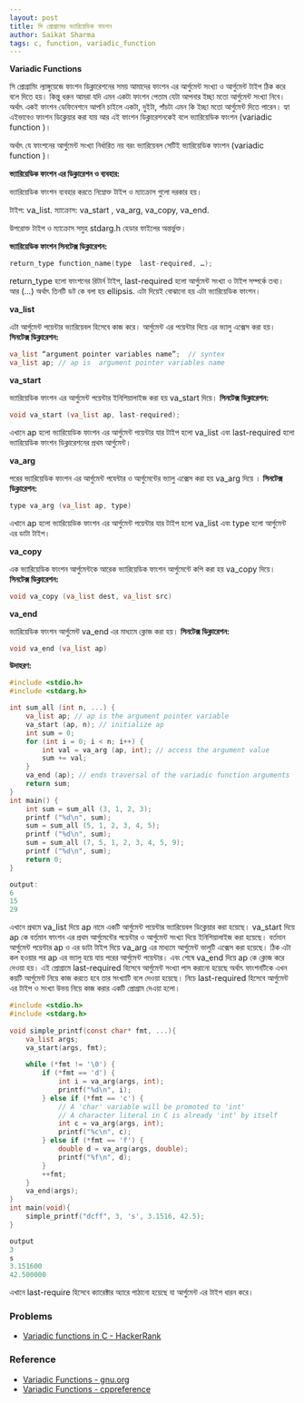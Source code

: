```yaml
---
layout: post
title: সি প্রোগ্রামের ভ্যারিয়েডিক ফাংশন
author: Saikat Sharma
tags: c, function, variadic_function
---
```


**Variadic Functions**

সি প্রোগ্রামিং ল্যাঙ্গুয়েজে ফাংশন ডিক্লারেশনের সময় আমাদের ফাংশন এর আর্গুমেন্ট সংখ্যা ও   আর্গুমেন্ট টাইপ ঠিক করে বলে দিতে হয়। কিন্তু ধরুন আমরা যদি এমন একটা ফাংশন পেতাম যেটা আপনার ইচ্ছা মতো  আর্গুমেন্ট সংখ্যা নিবে। অর্থাৎ একই ফাংশন ডেফিনেশনে আপনি চাইলে একটা, দুইটা, পাঁচটা এমন কি ইচ্ছা মতো  আর্গুমেন্ট দিতে পারেন। হ্যা এইভাবেও ফাংশন ডিক্লেয়ার করা যায় আর এই  ফাংশন ডিক্লারেশনকেই বলে ভ্যারিয়েডিক ফাংশন (variadic function )। 

অর্থাৎ যে ফাংশনের আর্গুমেন্ট সংখ্যা নির্ধারিত নয় বরং ভ্যারিয়েবল সেটিই  ভ্যারিয়েডিক ফাংশন (variadic function )।

**ভ্যারিয়েডিক ফাংশন এর ডিক্লারেশন ও ব্যবহার:**

ভ্যারিয়েডিক ফাংশন ব্যবহার করতে নিম্নোক্ত  টাইপ ও ম্যাক্রোস গুলো দরকার হয়। 

টাইপ: va_list.
ম্যাক্রোস: va_start , va_arg, va_copy, va_end.

উপরোক্ত  টাইপ ও ম্যাক্রোস সমুহ stdarg.h হেডার ফাইলের অন্তর্ভুক্ত। 

**ভ্যারিয়েডিক ফাংশন সিনটেক্স ডিক্লারেশন:**
```c
return_type function_name(type  last-required, …);
```
return_type হলো ফাংশনের রিটার্ন টাইপ,  last-required হলো  আর্গুমেন্ট সংখ্যা ও টাইপ সম্পর্কে তথ্য। আর (…)  অর্থাৎ তিনটি ডট কে বলা হয় ellipsis. এটা দিয়েই বোঝানো হয় এটা ভ্যারিয়েডিক ফাংশন। 

**va_list**

এটা  আর্গুমেন্ট পয়েন্টার ভ্যারিয়েবল হিসেবে কাজ করে।  আর্গুমেন্ট এর পয়েন্টার দিয়ে এর ভ্যালু এক্সেস করা হয়। 
**সিনটেক্স ডিক্লারেশন:**
```c
va_list “argument pointer variables name”;  // syntex
va_list ap; // ap is  argument pointer variables name
```
**va_start**

ভ্যারিয়েডিক ফাংশন এর আর্গুমেন্ট পয়েন্টার ইনিশিয়ালাইজ করা হয় va_start  দিয়ে।
**সিনটেক্স ডিক্লারেশন:**
```c
void va_start (va_list ap, last-required);
```
এখানে ap হলো ভ্যারিয়েডিক ফাংশন এর আর্গুমেন্ট পয়েন্টার যার টাইপ হলো va_list  এবং  last-required হলো  ভ্যারিয়েডিক ফাংশন ডিক্লারেশনের প্রথম  আর্গুমেন্ট। 

**va_arg** 

পরের  ভ্যারিয়েডিক ফাংশন এর  আর্গুমেন্ট পযেন্টার ও আর্গুমেন্টের ভ্যালু এক্সেস করা হয় va_arg দিয়ে । 
**সিনটেক্স ডিক্লারেশন:**
```c
type va_arg (va_list ap, type)
```
এখানে ap হলো ভ্যারিয়েডিক ফাংশন এর আর্গুমেন্ট পয়েন্টার যার টাইপ হলো va_list  এবং type হলো  আর্গুমেন্ট এর ডাটা টাইপ। 

**va_copy**

এক ভ্যারিয়েডিক ফাংশন আর্গুমেন্টকে আরেক ভ্যারিয়েডিক ফাংশন আর্গুমেন্টে কপি করা হয় va_copy দিয়ে।
**সিনটেক্স ডিক্লারেশন:**
```c
void va_copy (va_list dest, va_list src)
```

**va_end**

ভ্যারিয়েডিক ফাংশন আর্গুমেন্ট va_end এর মাধ্যমে ক্লোজ করা হয়। 
**সিনটেক্স ডিক্লারেশন:**
```c
void va_end (va_list ap)
```


**উদাহরণ:**
```c
#include <stdio.h>
#include <stdarg.h>

int sum_all (int n, ...) {
    va_list ap; // ap is the argument pointer variable
    va_start (ap, n); // initialize ap
    int sum = 0;
    for (int i = 0; i < n; i++) {
        int val = va_arg (ap, int); // access the argument value
        sum += val;
    }
    va_end (ap); // ends traversal of the variadic function arguments 
    return sum;
}
int main() {
    int sum = sum_all (3, 1, 2, 3);
    printf ("%d\n", sum);
    sum = sum_all (5, 1, 2, 3, 4, 5);
    printf ("%d\n", sum);
    sum = sum_all (7, 5, 1, 2, 3, 4, 5, 9);
    printf ("%d\n", sum);
    return 0;
}
```
```c
output:
6
15
29
```
এখানে প্রথমে va_list দিয়ে ap নামে একটি আর্গুমেন্ট পয়েন্টার ভ্যারিয়েবল ডিক্লেয়ার করা হয়েছে।  va_start দিয়ে  ap কে বর্তমান ফাংশন এর প্রথম আর্গুমেন্টের পয়েন্টার ও আর্গুমেন্ট সংখ্যা  দিয়ে  ইনিশিয়ালাইজ করা হয়েছে। বর্তমান আর্গুমেন্ট পয়েন্টার ap ও এর ডাটা টাইপ দিয়ে va_arg  এর মাধ্যমে   আর্গুমেন্ট ভালুটি এক্সেস করা হয়েছে। ঠিক এটা কল হওয়ার পর ap এর ভ্যালু হয়ে যায় পরের  আর্গুমেন্ট পয়েন্টার। এবং শেষে   va_end  দিয়ে ap কে ক্লোজ করে দেওয়া হয়। 
এই প্রোগ্রামে  last-required হিসেবে আর্গুমেন্ট সংখ্যা পাস করানো হয়েছে অর্থাৎ ফাংশনটিকে এখন কয়টি আর্গুমেন্ট নিয়ে কাজ করতে হবে তার সংখ্যাটি বলে দেওয়া হয়েছে।  নিচে  last-required হিসেবে আর্গুমেন্ট এর টাইপ ও সংখ্যা উভয় নিয়ে কাজ করার একটি প্রোগ্রাম দেএয়া হলো।  

```c
#include <stdio.h>
#include <stdarg.h>
 
void simple_printf(const char* fmt, ...){
    va_list args;
    va_start(args, fmt);
 
    while (*fmt != '\0') {
        if (*fmt == 'd') {
            int i = va_arg(args, int);
            printf("%d\n", i);
        } else if (*fmt == 'c') {
            // A 'char' variable will be promoted to 'int'
            // A character literal in C is already 'int' by itself
            int c = va_arg(args, int);
            printf("%c\n", c);
        } else if (*fmt == 'f') {
            double d = va_arg(args, double);
            printf("%f\n", d);
        }
        ++fmt;
    }
    va_end(args);
}
int main(void){
    simple_printf("dcff", 3, 's', 3.1516, 42.5); 
}
```
```c
output
3
s
3.151600
42.500000
```
এখানে last-require হিসেবে ক্যারেক্টার অ্যারে পাঠানো হয়েছে যা আর্গুমেন্ট এর টাইপ ধারন করে। 



### Problems
* [Variadic functions in C - HackerRank](https://www.hackerrank.com/challenges/variadic-functions-in-c/problem?h_r=profile)

### Reference
* [Variadic Functions - gnu.org](https://www.gnu.org/software/libc/manual/html_node/Variadic-Functions.html)
* [Variadic Functions - cppreference](https://en.cppreference.com/w/c/variadic)

